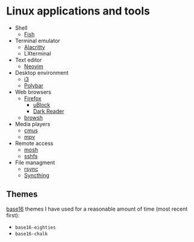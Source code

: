 # Linux applications and tools

- Shell
  - [Fish](https://fishshell.com/)
- Terminal emulator
  - [Alacritty](https://github.com/jwilm/alacritty)
  - LXterminal
- Text editor
  - [Neovim](https://neovim.io/)
- Desktop environment
  - [i3](https://i3wm.org/)
  - [Polybar](https://github.com/jaagr/polybar)
- Web browsers
  - [Firefox](https://www.mozilla.org/firefox)
    - [uBlock](https://github.com/gorhill/uBlock)
    - [Dark Reader](https://github.com/darkreader/darkreader)
  - [browsh](https://www.brow.sh/)
- Media players
  - [cmus](https://cmus.github.io/)
  - [mpv](https://mpv.io/)
- Remote access
  - [mosh](https://mosh.org/)
  - [sshfs](https://github.com/libfuse/sshfs)
- File managment
  - [rsync](https://rsync.samba.org/)
  - [Syncthing](https://syncthing.net/)

## Themes

[base16](http://chriskempson.com/projects/base16/) themes I have used for a
reasonable amount of time (most recent first):

- `base16-eighties`
- `base16-chalk`
